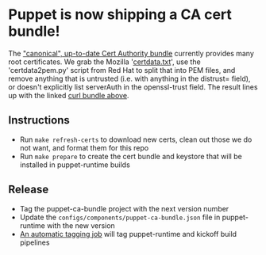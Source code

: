 # Puppet is now shipping a CA cert bundle!

The ["canonical", up-to-date Cert Authority bundle](https://curl.se/docs/caextract.html) currently provides many root certificates. We grab the Mozilla '[certdata.txt](https://mxr.mozilla.org/mozilla/source/security/nss/lib/ckfw/builtins/certdata.txt?raw=1)', use the 'certdata2pem.py' script from Red Hat to split that into PEM files, and remove anything that is untrusted
(i.e. with anything in the distrust= field), or doesn't explicitly list serverAuth in the openssl-trust field. The result lines up with the linked
[curl bundle above](https://github.com/bagder/ca-bundle/).

## Instructions

* Run `make refresh-certs` to download new certs, clean out those we do not want, and format them for this repo
* Run `make prepare` to create the cert bundle and keystore that will be installed in puppet-runtime builds

## Release

* Tag the puppet-ca-bundle project with the next version number
* Update the `configs/components/puppet-ca-bundle.json` file in puppet-runtime with the new version
* [An automatic tagging job](https://jenkins-master-prod-1.delivery.puppetlabs.net/view/puppet-runtime/job/platform_puppet-runtime-tagging_automatic-date-tag/) will tag puppet-runtime and kickoff build pipelines
